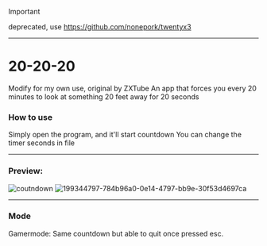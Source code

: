 > [!IMPORTANT]
> deprecated, use https://github.com/nonepork/twentyx3

---

# 20-20-20

Modify for my own use, original by ZXTube
An app that forces you every 20 minutes to look at something 20 feet away for 20 seconds

### How to use
Simply open the program, and it'll start countdown
You can change the timer seconds in file

---
### Preview:
![coutndown](https://github.com/nonepork/20-20-20/assets/59335048/d63d78a3-782f-4dd3-8f0b-8e164ba958c4)
![199344797-784b96a0-0e14-4797-bb9e-30f53d4697ca](https://github.com/nonepork/20-20-20/assets/59335048/450611e9-bb41-46fe-ad38-493482ee245d)

---
### Mode

Gamermode: Same countdown but able to quit once pressed esc.
